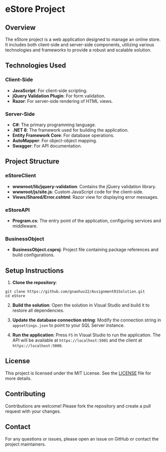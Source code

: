 # eStore Project

## Overview

The eStore project is a web application designed to manage an online store. It includes both client-side and server-side components, utilizing various technologies and frameworks to provide a robust and scalable solution.

## Technologies Used

### Client-Side
- **JavaScript**: For client-side scripting.
- **jQuery Validation Plugin**: For form validation.
- **Razor**: For server-side rendering of HTML views.

### Server-Side
- **C#**: The primary programming language.
- **.NET 8**: The framework used for building the application.
- **Entity Framework Core**: For database operations.
- **AutoMapper**: For object-object mapping.
- **Swagger**: For API documentation.

## Project Structure

### eStoreClient
- **wwwroot/lib/jquery-validation**: Contains the jQuery validation library.
- **wwwroot/js/site.js**: Custom JavaScript code for the client-side.
- **Views/Shared/Error.cshtml**: Razor view for displaying error messages.

### eStoreAPI
- **Program.cs**: The entry point of the application, configuring services and middleware.

### BusinessObject
- **BusinessObject.csproj**: Project file containing package references and build configurations.

## Setup Instructions

1. **Clone the repository**:
```
git clone https://github.com/gnaohuv22/Assignment01Solution.git
cd eStore
```

2. **Build the solution**:
    Open the solution in Visual Studio and build it to restore all dependencies.

3. **Update the database connection string**:
    Modify the connection string in `appsettings.json` to point to your SQL Server instance.

4. **Run the application**:
    Press `F5` in Visual Studio to run the application. The API will be available at `https://localhost:5001` and the client at `https://localhost:5000`.

## License

This project is licensed under the MIT License. See the [LICENSE](eStoreClient/wwwroot/lib/jquery-validation/LICENSE.md) file for more details.

## Contributing

Contributions are welcome! Please fork the repository and create a pull request with your changes.

## Contact

For any questions or issues, please open an issue on GitHub or contact the project maintainers.


    
